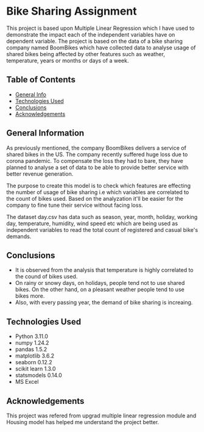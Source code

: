 # Bike Sharing Assignment
 This project is based upon Multiple Linear Regression which I have used to demonstrate the impact each of the independent variables have on dependent variable.
 The project is based on the data of a bike sharing company named BoomBikes which have collected data to analyse usage of shared bikes being affected by other features such as weather, temperature, years or months or days of a week.


## Table of Contents
* [General Info](#general-information)
* [Technologies Used](#technologies-used)
* [Conclusions](#conclusions)
* [Acknowledgements](#acknowledgements)

<!-- You can include any other section that is pertinent to your problem -->

## General Information

  As previously mentioned, the company BoomBikes delivers a service of shared bikes in the US. The company recently suffered huge loss due to corona pandemic. To compensate the loss they had to bare, they have planned to analyse a set of data to be able to provide better service with better revenue generation.
  
  The purpose to create this model is to check which features are effecting the number of usage of bike sharing i.e which variables are correlated to the count of bikes used. Based on the analyzation it'll be easier for the company to fine tune their service without facing loss.
  
  The dataset day.csv has data such as season, year, month, holiday, working day, temperature, humidity, wind speed etc which are being used as independent variables to read the total count of registered and casual bike's demands.

## Conclusions

* It is observed from the analysis that temperature is highly correlated to the cound of bikes used.
* On rainy or snowy days, on holidays, people tend not to use shared bikes. On the other hand, on a pleasant weather people tend to use bikes more.
* Also, with every passing year, the demand of bike sharing is increaing.


## Technologies Used

* Python 3.11.0
* numpy 1.24.2
* pandas 1.5.2
* matplotlib 3.6.2
* seaborn 0.12.2
* scikit learn 1.3.0
* statsmodels 0.14.0
* MS Excel

## Acknowledgements
 This project was refered from upgrad multiple linear regression module and Housing model has helped me understand the project better.
